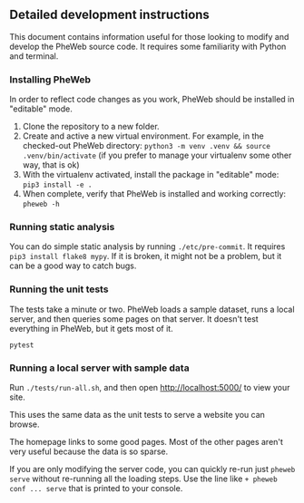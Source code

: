 ## Detailed development instructions

This document contains information useful for those looking to modify and develop the PheWeb source code. 
It requires some familiarity with Python and terminal.

### Installing PheWeb
In order to reflect code changes as you work, PheWeb should be installed in "editable" mode.

1. Clone the repository to a new folder.
2. Create and active a new virtual environment. For example, in the checked-out PheWeb directory: `python3 -m venv .venv && source .venv/bin/activate` (if you prefer to manage your virtualenv some other way, that is ok)
3. With the virtualenv activated, install the package in "editable" mode: `pip3 install -e .`
4. When complete, verify that PheWeb is installed and working correctly: `pheweb -h`

### Running static analysis

You can do simple static analysis by running `./etc/pre-commit`.  It requires `pip3 install flake8 mypy`. If it is broken, it might not be a problem, but it can be a good way to catch bugs.

### Running the unit tests
The tests take a minute or two. PheWeb loads a sample dataset, runs a local server, and then queries some pages on that server.  It doesn't test everything in PheWeb, but it gets most of it.

`pytest`


### Running a local server with sample data
Run `./tests/run-all.sh`, and then open <http://localhost:5000/> to view your site.  

This uses the same data as the unit tests to serve a website you can browse.

The homepage links to some good pages.  Most of the other pages aren't very useful because the data is so sparse.

If you are only modifying the server code, you can quickly re-run just `pheweb serve` without re-running all the loading steps.  Use the line like `+ pheweb conf ... serve` that is printed to your console.

